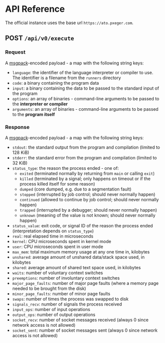 # API Reference
The official instance uses the base url `https://ato.pxeger.com`.

## POST `/api/v0/execute`
### Request
A [msgpack]-encoded payload - a map with the following string keys:
- `language`: the identifier of the language interpreter or compiler to use. The identifier is a filename from the
  `runners` directory
- `code`: a binary containing the program data
- `input`: a binary containing the data to be passed to the standard input of the program
- `options`: an array of binaries - command-line arguments to be passed to the **interpreter or compiler**
- `arguments`: an array of binaries - command-line arguments to be passed to the **program itself**

### Response
A [msgpack]-encoded payload - a map with the following string keys:
- `stdout`: the standard output from the program and compilation (limited to 128 KiB)
- `stderr`: the standard error from the program and compilation (limited to 32 KiB)
- `status_type`: the reason the process ended - one of:
    - `exited` (terminated normally by returning from `main` or calling `exit`)
    - `killed` (terminated by a signal; only happens on timeout or if the process killed itself for some reason)
    - `dumped` (core dumped, e.g. due to a segmentation fault)
    - `stopped` (interrupted by job control; should never normally happen)
    - `continued` (allowed to continue by job control; should never normally happen)
    - `trapped` (interrupted by a debugger; should never normally happen)
    - `unknown` (meaning of the value is not known; should never normally happen)
- `status_value`: exit code, or signal ID of the reason the process ended (interpretation depends on `status_type`)
- `real`: real elapsed time in microseconds
- `kernel`: CPU microseconds spent in kernel mode
- `user`: CPU microseconds spent in user mode
- `max_mem`: total maximum memory usage at any one time in, kilobytes
- `unshared`: average amount of unshared data/stack space used, in kilobytes
- `shared`: average amount of shared text space used, in kilobytes
- `waits`: number of voluntary context switches
- `preemptions`: number of involuntary context switches
- `major_page_faults`: number of major page faults (where a memory page needed to be brought from the disk)
- `minor_page_faults`: number of minor page faults
- `swaps`: number of times the process was swapped to disk
- `signals_recv`: number of signals the process received
- `input_ops`: number of input operations
- `output_ops`: number of output operations
- `socket_recv`: number of socket messages received (always 0 since network access is not allowed)
- `socket_sent`: number of socket messages sent (always 0 since network access is not allowed)

[msgpack]: https://msgpack.org
